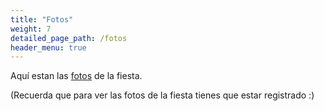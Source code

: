 ```yaml
---
title: "Fotos"
weight: 7
detailed_page_path: /fotos
header_menu: true
---
```


Aquí estan las [fotos](fotos) de la fiesta.

(Recuerda que para ver las fotos de la fiesta tienes que estar registrado :)
